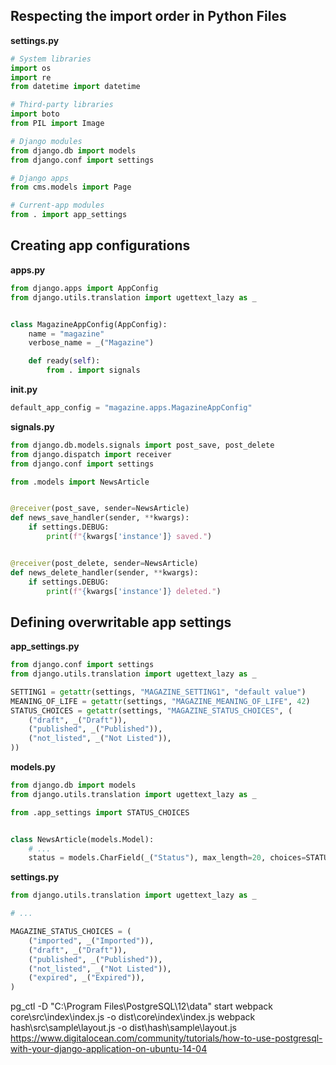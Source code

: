 ## Respecting the import order in Python Files
**settings.py**
```python
# System libraries
import os
import re
from datetime import datetime

# Third-party libraries
import boto
from PIL import Image

# Django modules
from django.db import models
from django.conf import settings

# Django apps
from cms.models import Page

# Current-app modules
from . import app_settings
```
## Creating app configurations
**apps.py**
```python
from django.apps import AppConfig
from django.utils.translation import ugettext_lazy as _


class MagazineAppConfig(AppConfig):
    name = "magazine"
    verbose_name = _("Magazine")

    def ready(self):
        from . import signals
```
**__init__.py**
```python
default_app_config = "magazine.apps.MagazineAppConfig"
```
**signals.py**
```python
from django.db.models.signals import post_save, post_delete
from django.dispatch import receiver
from django.conf import settings

from .models import NewsArticle


@receiver(post_save, sender=NewsArticle)
def news_save_handler(sender, **kwargs):
    if settings.DEBUG:
        print(f"{kwargs['instance']} saved.")


@receiver(post_delete, sender=NewsArticle)
def news_delete_handler(sender, **kwargs):
    if settings.DEBUG:
        print(f"{kwargs['instance']} deleted.")
```
## Defining overwritable app settings
**app_settings.py**
```python
from django.conf import settings
from django.utils.translation import ugettext_lazy as _

SETTING1 = getattr(settings, "MAGAZINE_SETTING1", "default value")
MEANING_OF_LIFE = getattr(settings, "MAGAZINE_MEANING_OF_LIFE", 42)
STATUS_CHOICES = getattr(settings, "MAGAZINE_STATUS_CHOICES", (
    ("draft", _("Draft")),
    ("published", _("Published")),
    ("not_listed", _("Not Listed")),
))
```
**models.py**
```python
from django.db import models
from django.utils.translation import ugettext_lazy as _

from .app_settings import STATUS_CHOICES


class NewsArticle(models.Model):
    # ...
    status = models.CharField(_("Status"), max_length=20, choices=STATUS_CHOICES)
```
**settings.py**
```python
from django.utils.translation import ugettext_lazy as _

# ...

MAGAZINE_STATUS_CHOICES = (
    ("imported", _("Imported")),
    ("draft", _("Draft")),
    ("published", _("Published")),
    ("not_listed", _("Not Listed")),
    ("expired", _("Expired")),
)
```

pg_ctl -D "C:\Program Files\PostgreSQL\12\data" start
webpack core\src\index\index.js -o dist\core\index\index.js
webpack hash\src\sample\layout.js -o dist\hash\sample\layout.js
https://www.digitalocean.com/community/tutorials/how-to-use-postgresql-with-your-django-application-on-ubuntu-14-04

